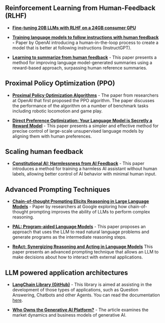 ## **Reinforcement Learning from Human-Feedback (RLHF)**

- [**Fine-tuning 20B LLMs with RLHF on a 24GB consumer GPU**](https://huggingface.co/blog/trl-peft#fine-tuning-20b-llms-with-rlhf-on-a-24gb-consumer-gpu)

- [**Training language models to follow instructions with human feedback**](https://arxiv.org/pdf/2203.02155.pdf) **-** Paper by OpenAI introducing a human-in-the-loop process to create a model that is better at following instructions (InstructGPT).

- [**Learning to summarize from human feedback**](https://arxiv.org/pdf/2009.01325.pdf) - This paper presents a method for improving language model-generated summaries using a reward-based approach, surpassing human reference summaries.


## **Proximal Policy Optimization (PPO)**

- [**Proximal Policy Optimization Algorithms**](https://arxiv.org/pdf/1707.06347.pdf) - The paper from researchers at OpenAI that first proposed the PPO algorithm. The paper discusses the performance of the algorithm on a number of benchmark tasks including robotic locomotion and game play.

- [**Direct Preference Optimization: Your Language Model is Secretly a Reward Model**](https://arxiv.org/pdf/2305.18290.pdf) - This paper presents a simpler and effective method for precise control of large-scale unsupervised language models by aligning them with human preferences.


## **Scaling human feedback**

- [**Constitutional AI: Harmlessness from AI Feedback**](https://arxiv.org/pdf/2212.08073.pdf) - This paper introduces a method for training a harmless AI assistant without human labels, allowing better control of AI behavior with minimal human input.


## **Advanced Prompting Techniques**

- [**Chain-of-thought Prompting Elicits Reasoning in Large Language Models**](https://arxiv.org/pdf/2201.11903.pdf) - Paper by researchers at Google exploring how chain-of-thought prompting improves the ability of LLMs to perform complex reasoning.

- [**PAL: Program-aided Language Models**](https://arxiv.org/abs/2211.10435) - This paper proposes an approach that uses the LLM to read natural language problems and generate programs as the intermediate reasoning steps.

- [**ReAct: Synergizing Reasoning and Acting in Language Models**](https://arxiv.org/abs/2210.03629) This paper presents an advanced prompting technique that allows an LLM to make decisions about how to interact with external applications.


## **LLM powered application architectures**

- [**LangChain Library (GitHub)**](https://github.com/hwchase17/langchain) - This library is aimed at assisting in the development of those types of applications, such as Question Answering, Chatbots and other Agents. You can read the documentation [here](https://docs.langchain.com/docs/).

- [**Who Owns the Generative AI Platform?**](https://a16z.com/2023/01/19/who-owns-the-generative-ai-platform/) - The article examines the market dynamics and business models of generative AI.
